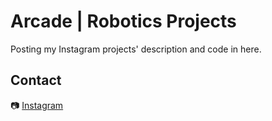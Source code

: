 # Arcade | Robotics Projects
Posting my Instagram projects' description and code in here.

## Contact
📷 [Instagram](https://www.instagram.com/____arcade____/)

